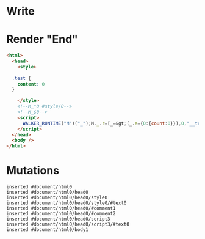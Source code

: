 # Write
  <style>
    .test {
      content: 0
    }
  </style><!--M_*0 #style/0--><!--M_$0--><script>WALKER_RUNTIME("M")("_");M._.r=[_=>(_.a={0:{count:0}}),0,"__tests__/template.marko_0_count",0];M._.w()</script>


# Render "End"
```html
<html>
  <head>
    <style>
      
  .test {
    content: 0
  }

    </style>
    <!--M_*0 #style/0-->
    <!--M_$0-->
    <script>
      WALKER_RUNTIME("M")("_");M._.r=[_=&gt;(_.a={0:{count:0}}),0,"__tests__/template.marko_0_count",0];M._.w()
    </script>
  </head>
  <body />
</html>
```

# Mutations
```
inserted #document/html0
inserted #document/html0/head0
inserted #document/html0/head0/style0
inserted #document/html0/head0/style0/#text0
inserted #document/html0/head0/#comment1
inserted #document/html0/head0/#comment2
inserted #document/html0/head0/script3
inserted #document/html0/head0/script3/#text0
inserted #document/html0/body1
```